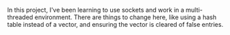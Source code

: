 In this project, I've been learning to use sockets and work in a multi-threaded environment. There are things to change here, like using a hash table instead of a vector, and ensuring the vector is cleared of false entries.






